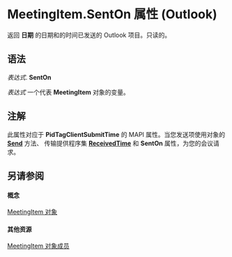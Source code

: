
# MeetingItem.SentOn 属性 (Outlook)

返回 **日期** 的日期和的时间已发送的 Outlook 项目。只读的。


## 语法

 _表达式_. **SentOn**

 _表达式_ 一个代表 **MeetingItem** 对象的变量。


## 注解

此属性对应于 **PidTagClientSubmitTime** 的 MAPI 属性。当您发送项使用对象的 **[Send](bf27c544-3f3e-87e1-9f0c-84f1469d771d.md)** 方法、 传输提供程序集 **[ReceivedTime](83a4514c-915f-5607-a451-c409720fd25c.md)** 和 **SentOn** 属性，为您的会议请求。


## 另请参阅


#### 概念


[MeetingItem 对象](b75730f5-b395-3d66-5acd-b64fd8fcd78f.md)
#### 其他资源


[MeetingItem 对象成员](9ae6a19d-d326-4c37-90d8-5ed9933672a0.md)